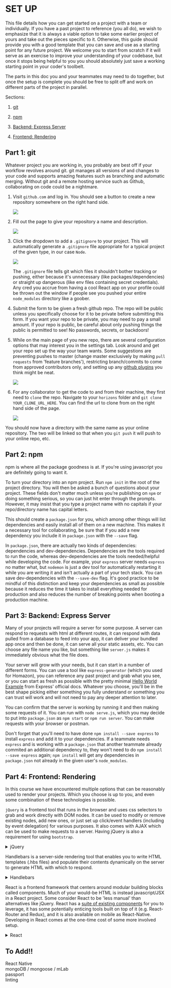 # SET UP

This file details how you can get started on a project with a team or individually. If you have a past project to reference (you all do), we wish to emphasize that it is always a viable option to take some earlier project of yours and take out the pieces specific to it. Otherwise, this guide should provide you with a good template that you can save and use as a starting point for any future project. We welcome you to start from scratch if it will serve as an exercise to improve your understanding of your codebase, but once it stops being helpful to you you should absolutely just save a working starting point in your coder's toolbelt.

The parts in this doc you and your teammates may need to do together, but once the setup is complete you should be free to split off and work on different parts of the project in parallel.


Sections:
1. [git](#part-1-git)

1. [npm](#part-2-npm)

1. [Backend: Express Server](#part-3-backend-express-server)

1. [Frontend: Rendering](#part-4-frontend-rendering)


## Part 1: git

Whatever project you are working in, you probably are best off if your workflow revolves around git. git manages all versions of and changes to your code and supports amazing features such as branching and automatic merging. Without git and a remote hosting service such as Github, collaborating on code could be a nightmare.


1. Visit `github.com` and log in. You should see a button to create a new repository somewhere on the right hand side.

    ![](img/github1.png)

1. Fill out the page to give your repository a name and description.

    ![](img/github2.png)

1. Click the dropdown to add a `.gitignore` to your project. This will automatically generate a `.gitignore` file appropriate for a typical project of the given type, in our case `Node`.  

    ![](img/github3.png)

    The `.gitignore` file tells git which files it shouldn't bother tracking or pushing, either because it's unnecessary (like packages/dependencies) or straight up dangerous (like env files containing secret credentials). Any cred you accrue from having a cool React app on your profile could be thrown out the window if people see you pushed your entire `node_modules` directory like a goober.

1. Submit the form to be given a fresh github repo. The repo will be public unless you specifically choose for it to be private before submitting this form. If you want your repo to be private, you may need to pay a small amount. If your repo is public, be careful about only pushing things the public is permitted to see! No passwords, secrets, or backdoors!

1. While on the main page of you new repo, there are several configuration options that may interest you in the settings tab. Look around and get your repo set up the way your team wants. Some suggestions are preventing pushes to master (change master exclusively by making `pull requests` from 'feature branches'), restricting branch/commits to come from approved contributors only, and setting up any [github plugins](https://github.com/marketplace) you think might be neat.

    ![](img/github5.png)


1. For any collaborator to get the code to and from their machine, they first need to `clone` the repo. Navigate to your `horizons` folder and `git clone YOUR_CLONE_URL_HERE`. You can find the url to clone from on the right hand side of the page.

    ![](img/github4.png)


You should now have a directory with the same name as your online repository. The two will be linked so that when you `git push` it will push to your online repo, etc.


## Part 2: npm

npm is where all the package goodness is at. If you're using javascript you are definitely going to want it.

To turn your directory into an npm project. Run `npm init` in the root of the project directory. You will then be asked a bunch of questions about your project. These fields don't matter much unless you're publishing on `npm` or doing something serious, so you can just hit enter through the prompts. However, it may insist that you type a project name with no capitals if your repo/directory name has capital letters.

This should create a `package.json` for you, which among other things will list dependencies and easily install all of them on a new machine. This makes it a necessary tool for collaborating, be sure that if you add a new dependency you include it in `package.json` with the `--save` flag.

In `package.json`, there are actually two kinds of dependencies: dependencies and dev-dependencies. Dependencies are the tools required to run the code, whereas dev-dependencies are the tools needed/helpful while developing the code. For example, your `express` server needs `express` no matter what, but `nodemon` is just a dev tool for automatically restarting it while you are writing it and isn't actually a part of your tech stack. You can save dev-dependencies with the `--save-dev` flag. It's good practice to be mindful of this distinction and keep your dependencies as small as possible because it reduces the time it takes to install everything needed for production and also reduces the number of breaking points when booting a production machine.

## Part 3: Backend: Express Server

Many of your projects will require a server for some purpose. A server can respond to requests with html at different routes, it can respond with data pulled from a database to feed into your app, it can deliver your bundled app once and then be done, it can serve all your static assets, etc. You can choose any file name you like, but something like `server.js` makes it immediately obvious what the file does.

Your server will grow with your needs, but it can start in a number of different forms. You can use a tool like `express-generator` (which you used for Homazon), you can reference any past project and grab what you see, or you can start as fresh as possible with the pretty minimal [Hello World Example](https://expressjs.com/en/starter/hello-world.html) from Express' official docs. Whatever you choose, you'll be in the best shape picking either something you fully understand or something you can trust will work and will not need to pay any deeper attention to later.

You can confirm that the server is working by running it and then making some requests of it. You can run with `node serve.js`, which you may decide to put into `package.json` as `npm start` or `npm run server`. You can make requests with your browser or postman.

Don't forget that you'll need to have done `npm install --save express` to install `express` and add it to your dependencies. If a teammate needs `express` and is working with a `package.json` that another teammate already commited an additional dependency to, they won't need to do `npm install --save express` again; `npm install` will get any dependencies in `package.json` not already in the given user's `node_modules`.

## Part 4: Frontend: Rendering

In this course we have encountered multiple options that can be reasonably used to render your projects. Which you choose is up to you, and even some combination of these technologies is possible.


`jQuery` is a frontend tool that runs in the browser and uses css selectors to grab and work directly with DOM nodes. It can be used to modify or remove existing nodes, add new ones, or just set up click/event handlers (including by event delegation) for various purposes. It also comes with AJAX which can be used to make requests to a server. Having jQuery is also a requirement for using `bootstrap`.

<details>
  <summary>jQuery</summary>

  Your jQuery code is javascript that will run in the browser and interact with the DOM, so a number of things will be needed.

  1. There must be a page in the first place. You will need to write an HTML file that your express server will deliver to clients and that jQuery will work on. Here's a template of an HTML file. jQuery uses css selectors to get around, so when making elements in the body give them descriptive classes.

      ```html
      <!DOCTYPE html>
      <html>
        <head>
          <title>Webpage Title</title>
          <!-- SCRIPTS AND STYLESHEETS WILL GO HERE! -->
        </head>
        <body>
          <!-- YOUR HTML WILL GO HERE! -->
        </body>
      </html>
      ```

  1. The jQuery library will need to be obtained by the browser. We instruct the browser to do this with a `<script>` tag in the HTML head. Whatever the tag's `src` attribute is is where a `GET` request will be made that should respond with some javascript the browser is meant to run. There are 2 primary ways to get the jQuery library:

      1. A `CDN`. CDN stands for `Content Delivery Network` and is a means by which packages and assets are made publicly available. There are plenty of hosts out there that provide a url you can make a request to to get any version of jQuery (or any other common package) you want. You can easily find them by googling "jQuery CDN", or you can visit [the official jQuery site](https://code.jquery.com/) which offers several urls you can use to grab jQuery.  

      1. Download and host yourself. You can write your own express route that responds with a copy of the jQuery library that you've downloaded onto whatever machine is running express. For this you would typically put the downloaded jQuery in some public assets folder and serve the whole folder with [express.static](https://expressjs.com/en/starter/static-files.html). Then your `<script>`'s '`src` should be whatever route on your domain that just made available.

  1. Your jQuery code also needs to be obtained by the browser (after you've written it). Be sure all your jQuery code is inside a [$(document).ready](https://learn.jquery.com/using-jquery-core/document-ready/), or else all your css selectors will whiff since your script will run in the HTML head and there aren't any DOM nodes to select until the HTML body is done. Then serve it from a public folder with `express.static` and include a `<script>` tag with the appropriate `src` in your HTML head (__under__ the one getting jQUery, __order matters__!).

  This should be all that is needed to be able to use jQuery in your project.

</details>


Handlebars is a server-side rendering tool that enables you to write HTML templates (.hbs files) and populate their contents dynamically on the server to generate HTML with which to respond.

<details>
  <summary>Handlebars</summary>

  Handlebars is a pretty simple tool, most of the time it's just performing string replacements. As such, getting it set up is also pretty simple.

  1. We need an express middleware to add `res.render` to our normal express flow. We've actually used more than one version in this course, but this guide will [use express-handlebars](https://www.npmjs.com/package/express-handlebars). `npm install --save express-handlebars`.

  1. We've installed the `express-handlebars` middleware, but we aren't using it yet. You do this with:

      ```javascript
      const exphbs  = require('express-handlebars');

      app.engine('handlebars', exphbs({defaultLayout: 'main'}));
      app.set('view engine', 'hbs');
      ```

      This should be before any of your routes.

  1. The above has configured things such that Handlebars will look for .hbs files in the `views` directory, and it will use `views/layouts/main.hbs` as the layout. It might look like:

      ```html
      <!DOCTYPE html>
      <html>
      <head>
          <meta charset="utf-8">
          <title>Webpage Title</title>
          <!-- LINK TAG TO CSS STYLESHEET HERE -->
      </head>
      <body>

          {{{body}}}

      </body>
      </html>
      ```

      If you want to use jQuery in conjunction with Handlebars, that's as simple as making sure the same setup described in the jQuery section is done here. Your `<script>` tags will go in this `main.hbs`.

  With this done, you should be able to write .hbs files and use `res.render` to populate/hydrate them into HTML and respond with it.

</details>


React is a frontend framework that centers around modular building blocks called components. Much of your would-be HTML is instead javascript/JSX in a React project. Some consider React to be 'less manual' than alternatives like jQuery. React has a [suite of existing components](http://react-toolbox.com/#/) for you to leverage, it has some potentially enticing tools built on top of it (e.g. React-Router and Redux), and it is also available on mobile as React-Native. Developing in React comes at the one-time cost of some more involved setup.

<details>
  <summary>React</summary>

  When developing in React we are developing in JSX, not javascript. This means we need to run a preprocessor to translate (`transpile`) our code into javascript the browser can actually run. For this we use `webpack` to manage our builds and incorporate the preprocessor `Babel`. After this setup has produced an `app.bundle.js` that is in browser-compatible javascript, we're back in business.

  1. Start by making a simple javascript file that just imports React and ReactDOM and tries to `ReactDOM.render` a `<p>` tag. This is the code we will be trying to get working. Don't forget to `npm install` the needed packages for this file.

  1. The process of generating from this file a different file that will work in browser has a bunch of dependencies.

      ```bash
        npm install --save webpack@2 babel-core babel-loader babel-preset-react babel-preset-es2015
      ```

      Note: Whether these are dependencies or dev-dependencies will depend on your production flow. If your production machines (say heroku) will be building and then serving your app, then they need webpack and these are normal dependencies. If instead you plan to run a build yourself before committing/pushing the already built files to production, then production doesn't need webpack and these are dev-dependencies.

  1. A file `webpack.config.js` in the root of your project directory is responsible for specifying how the webpack build will work. You can start with this one, which you can later tinker with if the need to do so ever even arises.

      ```javascript
      const webpack = require('webpack');
      const path = require('path');

      module.exports = {
        entry: /*PATH TO YOUR FILE WITH THE ReactDOM.render CALL*/,
        output: {
          path: path.join(__dirname, '/build'),
          filename: 'app.bundle.js'
        },
        module: {
          rules: [
            {
              test: /\.js$/,
              exclude: /node_modules/,
              use: {
                loader: 'babel-loader',
                options: {
                  presets: ['es2015', 'react']
                }
              }
            }
          ]
        },
        stats: {
          colors: true
        },
        devtool: 'source-map'
      };
      ```

      This file configures webpack to translate the file you put in the `entry` key (and any other files needed in running that file) and spit the result out as `/build/app.bundle.js` as specified in the `output` key. Thus you should either make a `build` folder for this or change the behavior. When webpack isn't run with the production flag, your errors will contain the accurate line number in your source code thanks to the `devtool` key and the `map` file that also gets spat into the same folder as `app.bundle.js`.

  1. You will want to add some scripts to `package.json` that run webpack. You might have a `"build": "webpack"` that you can run with `npm run build`, and perhaps you want a separate script that does the same thing with the `-p` production flag which minifies/uglifies the resulting `app.bundle.js` so that clients download it quicker.

  1. With all that done, it will be possible to have your code in a browser-compliant javascript file named `/build/app.bundle.js`. The browser now needs this file. The way we get it to the browser is by having the browser request it from an HTML page via a `<script>` tag with an appropriate `src`, and we make our server deliver it. So use [express.static](https://expressjs.com/en/starter/static-files.html) to make the contents of the `build` folder GETable and create an `index.html` in the build `folder`:

      ```html
      <!DOCTYPE html>
      <html>
        <head>
          <title>Webpage Title</title>
        </head>
        <body>
          <div id='root'></div>
          <script type="text/javascript" src="/app.bundle.js"></script>
        </body>
      </html>
      ```

      Then if you use your browser to make a GET request to `/index.html`, the server will respond with `/build/index.html`, whose `<script>` tag in turn causes the browser to make a GET request to `/app.bundle.js` which responds with `/build/app.bundle.js`, which is everything you should need. Actually, the way serving static directories works is that if the requested resource is a folder, express will automatically attempt to serve a file contained in that folder with the name `index`. So a get request to `/` is identical to one to `/index.html` in this case.

  The `<p>` tag should now be successfully rendering in browser and you should be able to start using React. But there might be more you want to include in your project than just the minimum React.

  <details>
    <summary>Webpack Dev Server</summary>

    The webpack dev server is a lovely option for automatically serving and hot-reloading webpack during development. You may find it better than having to rebuild manually each time in a codebase that isn't using webpack as a middleware (see React-Chat for an example of webpack as express middleware if interested).

    1. `npm install --save-dev webpack-dev-server`

    1. Add a script to `package.json`: `"dev": "webpack-dev-server --content-base build/"`.

    Now you can run the dev server with `npm run dev`. It defaults to port 8080.

  </details>

  <details>
    <summary>Redux</summary>

    Redux is a state manager that is often used with React code as an alternative to using React's built in state, which comes with difficulties and annoyances on more complex projects. The Redux paradigm is that React user interactions cause actions to be dispatched, which get fed into a reducer which returns a new state. Then the React-Redux bindings (`connect` and co.) are used to feed state changes back into React, completing the cycle.

    1. `npm install --save redux react-redux`

    1. The following code will configure a Redux store that uses the supplied reducer to manage state. Put this in the entry point file that contains the `ReactDOM.render` call, or in a separate file and import this same store into said entry file.

        ```javascript
        import { createStore } from 'redux';
        // import reducer

        const store = createStore(/* YOUR REDUCER */);
        ```

    1. Somewhere near the top of your React app component hierarchy (could even be the very top: in the entry point file that in the `ReactDOM.render` call), wrap things in a `<Provider>` tag:

        ```javascript
        import { Provider } from 'react-redux';
        // import or create store

        ReactDOM.render(
          <Provider store={store}>
            <RestOfAppHere />
          </Provider>,
          document.getElementById('root')
        );
        ```

        Everything under the Provider tag in the hierarchy will be able to use Redux.

    1. When you want to use Redux in some container component under this Provider in the component hierarchy, `import { connect } from 'react-redux'`, write your `mapStateToProps` and `mapDispatchToProps`, and do `const WrappedMyComponent = connect(mapStateToProps, mapDispatchToProps)(MyComponent);`.

  </details>

  <details>
    <summary>React Router</summary>

    React Router lets you make multi-page React apps that are secretly single page, leading to lightning transitions and the ability to swap out only certain parts of the page.

    1. `npm install --save react-router-dom`

    *IF NO REDUX*

    1. `import { BrowserRouter } from 'react-router-dom';` and simply wrap your app in a single BrowserRouter like `<BrowserRouter><RestOfAppHere /></BrowserRouter>`. Then you're all set to start using Links and Routes and such in any component contained within the the BrowserRouter.

     *If REDUX*
     [Single file example in the Usage section here.](https://github.com/ReactTraining/react-router/tree/master/packages/react-router-redux)

    1. `npm install --save react-router-redux history`

    1. Define this `history` either in the entry file or in some other file that exports it so the entry file can import it.

        ```javascript
        import createHistory from 'history/createBrowserHistory';

        const history = createHistory();
        ```

    1. Within your Redux Provider but wrapped around the rest of your app, include a Connected Router using the `history` like so:

        ```javascript
        import { ConnectedRouter } from 'react-router-redux';

        // ...
          <Provider store={store}>
            <ConnectedRouter history={history}>
              <RestOfAppHere />
            </ConnectedRouter>
          </Provider>
        // ...
        ```javascript

    1. The reducer that you give to createStore will need to be the result of a `combineReducers` call that includes a key value pair `router: routerReducer` where routerReducer comes from `import { routerReducer } from 'react-router-redux'`. `combineReducers` comes from the `redux` package.

  That should be everything you need.

  </details>

</details>


## To Add!!

React Native  
mongoDB / mongoose / mLab  
passport  
linting  
